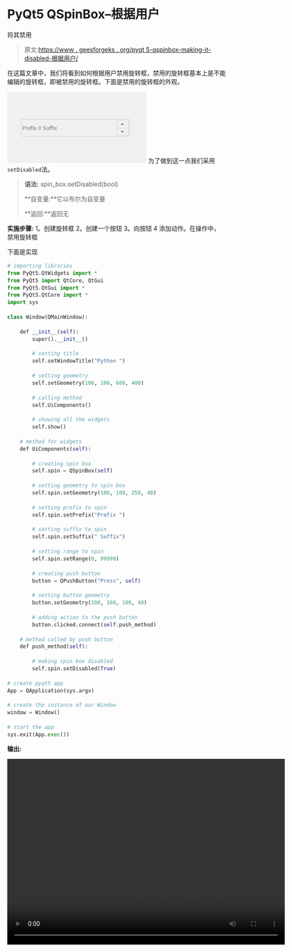 # PyQt5 QSpinBox–根据用户

将其禁用

> 原文:[https://www . geesforgeks . org/pyqt 5-qspinbox-making-it-disabled-根据用户/](https://www.geeksforgeeks.org/pyqt5-qspinbox-making-it-disabled-according-to-user/)

在这篇文章中，我们将看到如何根据用户禁用旋转框，禁用的旋转框基本上是不能编辑的旋转框，即被禁用的旋转框。下面是禁用的旋转框的外观。

![](img/16a47c083be030f0e54c23c7d4a16739.png)
为了做到这一点我们采用`setDisabled`法。

> **语法:** spin_box.setDisabled(bool)
> 
> **自变量:**它以布尔为自变量
> 
> **返回:**返回无

**实施步骤:**
1。创建旋转框
2。创建一个按钮
3。向按钮
4 添加动作。在操作中，禁用旋转框

下面是实现

```py
# importing libraries
from PyQt5.QtWidgets import * 
from PyQt5 import QtCore, QtGui
from PyQt5.QtGui import * 
from PyQt5.QtCore import * 
import sys

class Window(QMainWindow):

    def __init__(self):
        super().__init__()

        # setting title
        self.setWindowTitle("Python ")

        # setting geometry
        self.setGeometry(100, 100, 600, 400)

        # calling method
        self.UiComponents()

        # showing all the widgets
        self.show()

    # method for widgets
    def UiComponents(self):

        # creating spin box
        self.spin = QSpinBox(self)

        # setting geometry to spin box
        self.spin.setGeometry(100, 100, 250, 40)

        # setting prefix to spin
        self.spin.setPrefix("Prefix ")

        # setting suffix to spin
        self.spin.setSuffix(" Suffix")

        # setting range to spin
        self.spin.setRange(0, 99999)

        # creating push button
        button = QPushButton("Press", self)

        # setting button geometry
        button.setGeometry(100, 160, 100, 40)

        # adding action to the push button
        button.clicked.connect(self.push_method)

    # method called by push button
    def push_method(self):

        # making spin box disabled
        self.spin.setDisabled(True)

# create pyqt5 app
App = QApplication(sys.argv)

# create the instance of our Window
window = Window()

# start the app
sys.exit(App.exec())
```

**输出:**

<video class="wp-video-shortcode" id="video-410672-1" width="640" height="428" preload="metadata" controls=""><source type="video/mp4" src="https://media.geeksforgeeks.org/wp-content/uploads/20200510002753/Python-10-05-2020-00_27_14.mp4?_=1">[https://media.geeksforgeeks.org/wp-content/uploads/20200510002753/Python-10-05-2020-00_27_14.mp4](https://media.geeksforgeeks.org/wp-content/uploads/20200510002753/Python-10-05-2020-00_27_14.mp4)</video>